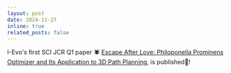 ```yaml
---
layout: post
date: 2024-11-27
inline: true
related_posts: false
---
```


I-Evo's first SCI JCR Q1 paper 🕷 [Escape After Love: Philoponella Prominens Optimizer and Its Application to 3D Path Planning](https://link.springer.com/article/10.1007/s10586-024-04761-4), is published🎇!

